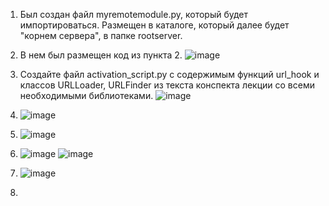 1. Был создан файл myremotemodule.py, который будет импортироваться. Размещен в каталоге, который далее будет "корнем сервера", в папке rootserver.
2. В нем был размещен код из пункта 2.
![image](https://github.com/user-attachments/assets/f8d3977d-5e07-4085-9849-74df826182f9)

3. Создайте файл activation_script.py с содержимым функций url_hook и классов URLLoader, URLFinder из текста конспекта лекции со всеми необходимыми библиотеками.
![image](https://github.com/user-attachments/assets/5709ff1a-e04c-4fac-aee3-00c20c80368a)

4. ![image](https://github.com/user-attachments/assets/cee124b9-b3bc-4aa4-b110-7e84a645fe50)
5. ![image](https://github.com/user-attachments/assets/d43ded25-857e-4195-bf75-074a47741d85)
6. ![image](https://github.com/user-attachments/assets/1bb8e014-e2f0-4c4c-a81f-dd75964443b6)
![image](https://github.com/user-attachments/assets/1b1300c0-694b-47c7-876f-645b24411081)

7. ![image](https://github.com/user-attachments/assets/83c1aa9e-443a-46e5-8aed-900d712b401f)
8. 



